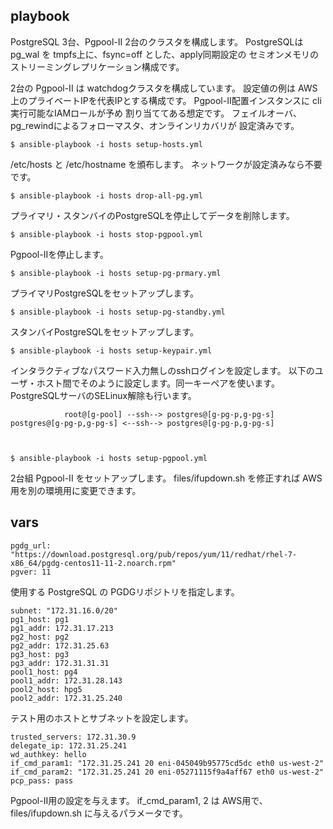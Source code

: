 ## playbook

PostgreSQL 3台、Pgpool-II 2台のクラスタを構成します。
PostgreSQLは pg_wal を tmpfs上に、fsync=off とした、apply同期設定の
セミオンメモリのストリーミングレプリケーション構成です。

2台の Pgpool-II は watchdogクラスタを構成しています。
設定値の例は AWS上のプライベートIPを代表IPとする構成です。
Pgpool-II配置インスタンスに cli実行可能なIAMロールが予め
割り当ててある想定です。
フェイルオーバ、pg_rewindによるフォローマスタ、オンラインリカバリが
設定済みです。


    $ ansible-playbook -i hosts setup-hosts.yml

/etc/hosts と /etc/hostname を頒布します。
ネットワークが設定済みなら不要です。


    $ ansible-playbook -i hosts drop-all-pg.yml

プライマリ・スタンバイのPostgreSQLを停止してデータを削除します。


    $ ansible-playbook -i hosts stop-pgpool.yml

Pgpool-IIを停止します。


    $ ansible-playbook -i hosts setup-pg-prmary.yml

プライマリPostgreSQLをセットアップします。


    $ ansible-playbook -i hosts setup-pg-standby.yml

スタンバイPostgreSQLをセットアップします。


    $ ansible-playbook -i hosts setup-keypair.yml

インタラクティブなパスワード入力無しのsshログインを設定します。
以下のユーザ・ホスト間でそのように設定します。同一キーペアを使います。
PostgreSQLサーバのSELinux解除も行います。

                root@[g-pool] --ssh--> postgres@[g-pg-p,g-pg-s]
    postgres@[g-pg-p,g-pg-s] <--ssh--> postgres@[g-pg-p,g-pg-s]

 

    $ ansible-playbook -i hosts setup-pgpool.yml

2台組 Pgpool-II をセットアップします。
files/ifupdown.sh を修正すれば AWS用を別の環境用に変更できます。


## vars

    pgdg_url: "https://download.postgresql.org/pub/repos/yum/11/redhat/rhel-7-x86_64/pgdg-centos11-11-2.noarch.rpm"
    pgver: 11

使用する PostgreSQL の PGDGリポジトリを指定します。


    subnet: "172.31.16.0/20"
    pg1_host: pg1
    pg1_addr: 172.31.17.213
    pg2_host: pg2
    pg2_addr: 172.31.25.63
    pg3_host: pg3
    pg3_addr: 172.31.31.31
    pool1_host: pg4
    pool1_addr: 172.31.28.143
    pool2_host: hpg5
    pool2_addr: 172.31.25.240

テスト用のホストとサブネットを設定します。


    trusted_servers: 172.31.30.9
    delegate_ip: 172.31.25.241
    wd_authkey: hello
    if_cmd_param1: "172.31.25.241 20 eni-045049b95775cd5dc eth0 us-west-2"
    if_cmd_param2: "172.31.25.241 20 eni-05271115f9a4aff67 eth0 us-west-2"
    pcp_pass: pass

Pgpool-II用の設定を与えます。
if_cmd_param1, 2 は AWS用で、files/ifupdown.sh に与えるパラメータです。

